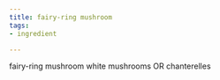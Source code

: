 ```yaml
---
title: fairy-ring mushroom
tags:
- ingredient

---
```

fairy-ring mushroom white mushrooms OR chanterelles

